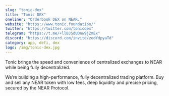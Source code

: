 ```yaml
---
slug: "tonic-dex"
title: "Tonic DEX"
oneliner: "Orderbook DEX on NEAR."
website: "https://www.tonic.foundation/"
twitter: "https://twitter.com/tonicdex"
telegram: "https://t.me/+llBJSdUDnw9jZmEx"
discord: "https://discord.com/invite/zedYdpyaTd"
category: app, defi, dex
logo: /img/tonic-dex.jpg
---
```


Tonic brings the speed and convenience of centralized exchanges to NEAR while being fully decentralized.

We’re building a high-performance, fully decentralized trading platform. Buy and sell any NEAR token with low fees, deep liquidity and precise pricing, secured by the NEAR Protocol.

